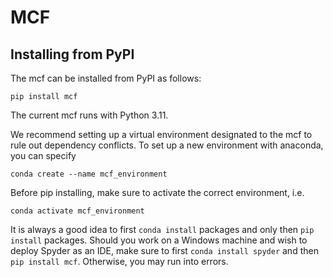 # MCF

## Installing from PyPI

The mcf can be installed from PyPI as follows:

```
pip install mcf
```

The current mcf runs with Python 3.11.

We recommend setting up a virtual environment designated to the mcf to rule out dependency conflicts. To set up a new environment with anaconda, you can specify

```conda
conda create --name mcf_environment
```

Before pip installing, make sure to activate the correct environment, i.e.

```conda
conda activate mcf_environment
```

It is always a good idea to first ``conda install`` packages and only then ``pip install`` packages. Should you work on a Windows machine and wish to deploy Spyder as an IDE, make sure to first ``conda install spyder`` and then ``pip install mcf``. Otherwise, you may run into errors.
